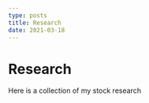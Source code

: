 ```yaml
---
type: posts
title: Research
date: 2021-03-18
---
```


# Research
Here is a collection of my stock research
